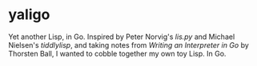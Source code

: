 # yaligo
Yet another Lisp, in Go. Inspired by Peter Norvig's *lis.py* and Michael Nielsen's *tiddlylisp*, and taking notes from *Writing an Interpreter in Go* by Thorsten Ball, I wanted to cobble together my own toy Lisp. In Go.
